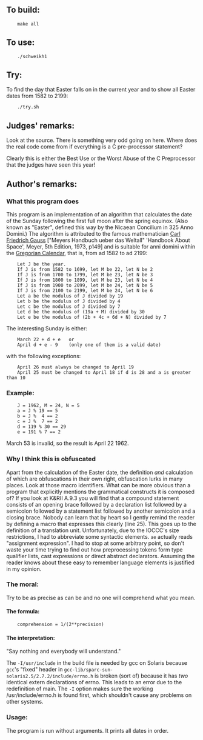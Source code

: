 ## To build:

``` <!---sh-->
    make all
```


## To use:

``` <!---sh-->
    ./schweikh1
```


## Try:

To find the day that Easter falls on in the current year and to show all Easter
dates from 1582 to 2199:

``` <!---sh-->
    ./try.sh
```


## Judges' remarks:

Look at the source.  There is something very odd going on here.
Where does the real code come from if everything is a C pre-processor
statement?

Clearly this is either the Best Use or the Worst Abuse of the
C Preprocessor that the judges have seen this year!


## Author's remarks:

### What this program does

This program is an implementation of an algorithm that calculates
the date of the Sunday following the first full moon after the
spring equinox. (Also known as "Easter", defined this way by the
Nicaean Concilium in 325 Anno Domini.) The algorithm is attributed
to the famous mathematician [Carl Friedrich
Gauss](https://en.wikipedia.org/wiki/Carl_Friedrich_Gauss) ["Meyers Handbuch
ueber das Weltall" 'Handbook About Space', Meyer, 5th Edition, 1973, p149] and is suitable
for anni domini within the [Gregorian
Calendar](https://en.wikipedia.org/wiki/Gregorian_calendar), that is, from ad 1582
to ad 2199:

```
    Let J be the year.
    If J is from 1582 to 1699, let M be 22, let N be 2
    If J is from 1700 to 1799, let M be 23, let N be 3
    If J is from 1800 to 1899, let M be 23, let N be 4
    If J is from 1900 to 2099, let M be 24, let N be 5
    If J is from 2100 to 2199, let M be 24, let N be 6
    Let a be the modulus of J divided by 19
    Let b be the modulus of J divided by 4
    Let c be the modulus of J divided by 7
    Let d be the modulus of (19a + M) divided by 30
    Let e be the modulus of (2b + 4c + 6d + N) divided by 7
```

The interesting Sunday is either:

```
    March 22 + d + e   or
    April d + e - 9    (only one of them is a valid date)
```

with the following exceptions:

```
    April 26 must always be changed to April 19
    April 25 must be changed to April 18 if d is 28 and a is greater than 10
```

### Example:

```
    J = 1962, M = 24, N = 5
    a = J % 19 == 5
    b = J %  4 == 2
    c = J %  7 == 2
    d = 119 % 30 == 29
    e = 191 % 7 == 2
```

March 53 is invalid, so the result is April 22 1962.


### Why I think this is obfuscated

Apart from the calculation of the Easter date, the definition *and*
calculation of which are obfuscations in their own right,
obfuscation lurks in many places. Look at those macro identifiers.
What can be more obvious than a program that explicitly mentions the
grammatical constructs it is composed of? If you look at K&RII A.9.3
you will find that a compound statement consists of an opening brace
followed by a declaration list followed by a semicolon followed by a
statement list followed by another semicolon and a closing brace.
Nobody can learn that by heart so I gently remind the reader by
defining a macro that expresses this clearly (line 25). This goes up
to the definition of a translation unit. Unfortunately, due to the
IOCCC's size restrictions, I had to abbreviate some syntactic
elements. `ae` actually reads "assignment expression". I had to stop
at some arbitrary point, so don't waste your time trying to find out
how preprocessing tokens form type qualifier lists, cast expressions
or direct abstract declarators. Assuming the reader knows about
these easy to remember language elements is justified in my opinion.


### The moral:

Try to be as precise as can be and no one will comprehend what you mean.


#### The formula:


```
    comprehension = 1/(2**precision)
```


#### The interpretation:

"Say nothing and everybody will understand."

The `-I/usr/include` in the build file is needed by gcc on Solaris because
`gcc`'s "fixed" header in `gcc-lib/sparc-sun-solaris2.5/2.7.2/include/errno.h`
is broken (sort of) because it has *two* identical extern declarations of errno.
This leads to an error due to the redefinition of main. The `-I` option makes
sure the working /usr/include/errno.h is found first, which shouldn't cause any
problems on other systems.


### Usage:

The program is run without arguments. It prints all dates in order.


<!--

    Copyright © 1984-2024 by Landon Curt Noll. All Rights Reserved.

    You are free to share and adapt this file under the terms of this license:

        Creative Commons Attribution-ShareAlike 4.0 International (CC BY-SA 4.0)

    For more information, see:

        https://creativecommons.org/licenses/by-sa/4.0/

-->
